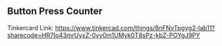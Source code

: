## Button Press Counter

Tinkercard Link:
https://www.tinkercad.com/things/8nFNvTpgyg2-lab11?sharecode=HR7Io43mrUyxZ-0vy0m1UMyk0T8sPz-kbZ-POYgJ9PY

